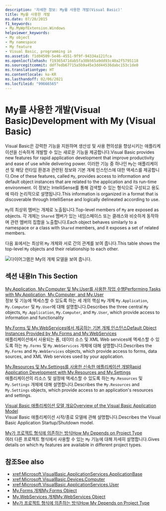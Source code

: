 ```yaml
---
description: '자세한 정보: My를 사용한 개발(Visual Basic)'
title: My를 사용한 개발
ms.date: 07/20/2015
f1_keywords:
- My.MyWpfExtension.Windows
helpviewer_keywords:
- My object
- My namespace
- My feature
- Visual Basic, programming in
ms.assetid: f1d04509-5e46-4551-9f9f-94334a121fca
ms.openlocfilehash: f19365471dab5fa30b565a9dd93c40a2f5795118
ms.sourcegitcommit: ddf7edb67715a5b9a45e3dd44536dabc153c1de0
ms.translationtype: HT
ms.contentlocale: ko-KR
ms.lasthandoff: 02/06/2021
ms.locfileid: "99666565"
---
```

# <a name="development-with-my-visual-basic"></a><span data-ttu-id="81d85-103">My를 사용한 개발(Visual Basic)</span><span class="sxs-lookup"><span data-stu-id="81d85-103">Development with My (Visual Basic)</span></span>

<span data-ttu-id="81d85-104">Visual Basic은 강력한 기능을 지원하며 생산성 및 사용 편의성을 향상시키는 애플리케이션을 신속하게 개발할 수 있는 새로운 기능을 제공합니다.</span><span class="sxs-lookup"><span data-stu-id="81d85-104">Visual Basic provides new features for rapid application development that improve productivity and ease of use while delivering power.</span></span> <span data-ttu-id="81d85-105">이러한 기능 중 하나인 `My`는 애플리케이션 및 해당 런타임 환경과 관련된 정보와 기본 개체 인스턴스에 대한 액세스를 제공합니다.</span><span class="sxs-lookup"><span data-stu-id="81d85-105">One of these features, called `My`, provides access to information and default object instances that are related to the application and its run-time environment.</span></span> <span data-ttu-id="81d85-106">이 정보는 IntelliSense를 통해 검색할 수 있는 형식으로 구성되고 용도에 따라 논리적으로 설명됩니다.</span><span class="sxs-lookup"><span data-stu-id="81d85-106">This information is organized in a format that is discoverable through IntelliSense and logically delineated according to use.</span></span>  
  
 <span data-ttu-id="81d85-107">`My`의 최상위 멤버는 개체로 노출됩니다.</span><span class="sxs-lookup"><span data-stu-id="81d85-107">Top-level members of `My` are exposed as objects.</span></span> <span data-ttu-id="81d85-108">각 개체는 `Shared` 멤버가 있는 네임스페이스 또는 클래스와 비슷하게 동작하며 관련 멤버의 집합을 노출합니다.</span><span class="sxs-lookup"><span data-stu-id="81d85-108">Each object behaves similarly to a namespace or a class with `Shared` members, and it exposes a set of related members.</span></span>  
  
 <span data-ttu-id="81d85-109">다음 표에서는 최상위 `My` 개체와 서로 간의 관계를 보여 줍니다.</span><span class="sxs-lookup"><span data-stu-id="81d85-109">This table shows the top-level `My` objects and their relationship to each other.</span></span>  
  
 ![다이어그램은 My의 개체 모델을 보여 줍니다.](./media/index/my-object-model-relationships.gif)  
  
## <a name="in-this-section"></a><span data-ttu-id="81d85-111">섹션 내용</span><span class="sxs-lookup"><span data-stu-id="81d85-111">In This Section</span></span>  

 [<span data-ttu-id="81d85-112">My.Application, My.Computer 및 My.User를 사용한 작업 수행</span><span class="sxs-lookup"><span data-stu-id="81d85-112">Performing Tasks with My.Application, My.Computer, and My.User</span></span>](performing-tasks-with-my-application-my-computer-and-my-user.md)  
 <span data-ttu-id="81d85-113">정보 및 기능에 액세스할 수 있도록 하는 세 개의 핵심 `My` 개체 `My.Application`, `My.Computer` 및 `My.User`에 대해 설명합니다.</span><span class="sxs-lookup"><span data-stu-id="81d85-113">Describes the three central `My` objects, `My.Application`, `My.Computer`, and `My.User`, which provide access to information and functionality</span></span>  
  
 [<span data-ttu-id="81d85-114">My.Forms 및 My.WebServices에서 제공하는 기본 개체 인스턴스</span><span class="sxs-lookup"><span data-stu-id="81d85-114">Default Object Instances Provided by My.Forms and My.WebServices</span></span>](default-object-instances-provided-by-my-forms-and-my-webservices.md)  
 <span data-ttu-id="81d85-115">애플리케이션에서 사용되는 폼, 데이터 소스 및 XML Web services에 액세스할 수 있도록 하는 `My.Forms` 및 `My.WebServices` 개체에 대해 설명합니다.</span><span class="sxs-lookup"><span data-stu-id="81d85-115">Describes the `My.Forms` and `My.WebServices` objects, which provide access to forms, data sources, and XML Web services used by your application.</span></span>  
  
 [<span data-ttu-id="81d85-116">My.Resources 및 My.Settings를 사용한 신속한 애플리케이션 개발</span><span class="sxs-lookup"><span data-stu-id="81d85-116">Rapid Application Development with My.Resources and My.Settings</span></span>](rapid-application-development-with-my-resources-and-my-settings.md)  
 <span data-ttu-id="81d85-117">애플리케이션의 리소스 및 설정에 액세스할 수 있도록 하는 `My.Resources` 및 `My.Settings` 개체에 대해 설명합니다.</span><span class="sxs-lookup"><span data-stu-id="81d85-117">Describes the `My.Resources` and `My.Settings` objects, which provide access to an application's resources and settings.</span></span>  
  
 [<span data-ttu-id="81d85-118">Visual Basic 애플리케이션 모델 개요</span><span class="sxs-lookup"><span data-stu-id="81d85-118">Overview of the Visual Basic Application Model</span></span>](overview-of-the-visual-basic-application-model.md)  
 <span data-ttu-id="81d85-119">Visual Basic 애플리케이션 시작/종료 모델에 관해 설명합니다.</span><span class="sxs-lookup"><span data-stu-id="81d85-119">Describes the Visual Basic Application Startup/Shutdown model.</span></span>  
  
 [<span data-ttu-id="81d85-120">My가 프로젝트 형식에 의존하는 방식</span><span class="sxs-lookup"><span data-stu-id="81d85-120">How My Depends on Project Type</span></span>](how-my-depends-on-project-type.md)  
 <span data-ttu-id="81d85-121">여러 다른 프로젝트 형식에서 사용할 수 있는 `My` 기능에 대해 자세히 설명합니다.</span><span class="sxs-lookup"><span data-stu-id="81d85-121">Gives details on which `My` features are available in different project types.</span></span>  
  
## <a name="see-also"></a><span data-ttu-id="81d85-122">참조</span><span class="sxs-lookup"><span data-stu-id="81d85-122">See also</span></span>

- <xref:Microsoft.VisualBasic.ApplicationServices.ApplicationBase>
- <xref:Microsoft.VisualBasic.Devices.Computer>
- <xref:Microsoft.VisualBasic.ApplicationServices.User>
- [<span data-ttu-id="81d85-123">My.Forms 개체</span><span class="sxs-lookup"><span data-stu-id="81d85-123">My.Forms Object</span></span>](../../language-reference/objects/my-forms-object.md)
- [<span data-ttu-id="81d85-124">My.WebServices 개체</span><span class="sxs-lookup"><span data-stu-id="81d85-124">My.WebServices Object</span></span>](../../language-reference/objects/my-webservices-object.md)
- [<span data-ttu-id="81d85-125">My가 프로젝트 형식에 의존하는 방식</span><span class="sxs-lookup"><span data-stu-id="81d85-125">How My Depends on Project Type</span></span>](how-my-depends-on-project-type.md)
